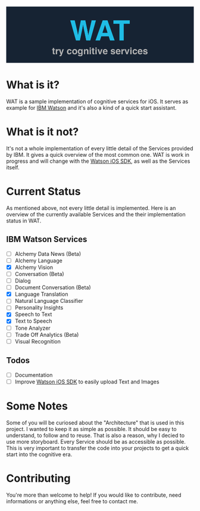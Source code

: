 ![logo](https://github.com/thomaspaulmann/Wat/raw/gh-pages/images/Header.png?raw=true "Wat")

# What is it?
WAT is a sample implementation of cognitive services for iOS. It serves as example for [IBM Watson](http://www.ibm.com/watson/) and it's also a kind of a quick start assistant.

# What is it not?
It's not a whole implementation of every little detail of the Services provided by IBM. It gives a quick overview of the most common one. WAT is work in progress and will change with the [Watson iOS SDK](https://github.com/watson-developer-cloud/ios-sdk), as well as the Services itself.

# Current Status
As mentioned above, not every little detail is implemented. Here is an overview of the currently available Services and the their implementation status in WAT.

## IBM Watson Services

- [ ] Alchemy Data News (Beta)
- [ ] Alchemy Language
- [x] Alchemy Vision
- [ ] Conversation (Beta)
- [ ] Dialog
- [ ] Document Conversation (Beta)
- [x] Language Translation
- [ ] Natural Language Classifier
- [ ] Personality Insights
- [x] Speech to Text
- [x] Text to Speech
- [ ] Tone Analyzer
- [ ] Trade Off Analytics (Beta)
- [ ] Visual Recognition

## Todos

- [ ] Documentation
- [ ] Improve [Watson iOS SDK](https://github.com/watson-developer-cloud/ios-sdk) to easily upload Text and Images

# Some Notes
Some of you will be curiosed about the "Architecture" that is used in this project. I wanted to keep it as simple as possible. It should be easy to understand, to follow and to reuse. That is also a reason, why I decied to use more storyboard. Every Service should be as accessible as possible. This is very important to transfer the code into your projects to get a quick start into the cognitive era.

# Contributing
You're more than welcome to help! If you would like to contribute, need informations or anything else, feel free to contact me.
